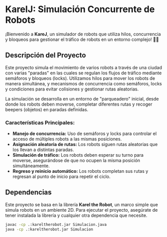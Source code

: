 # KarelJ: Simulación Concurrente de Robots

¡Bienvenido a **KareJ**, un simulador de robots que utiliza hilos, concurrencia y bloqueos para gestionar el tráfico de robots en un entorno complejo! 🚗🤖

## Descripción del Proyecto

Este proyecto simula el movimiento de varios robots a través de una ciudad con varias "paradas" en las cuales se regulan los flujos de tráfico mediante semáforos y bloqueos (locks). Utilizamos hilos para mover los robots de manera simultánea, y mecanismos de concurrencia como semáforos, locks y condiciones para evitar colisiones y gestionar rutas aleatorias.

La simulación se desarrolla en un entorno de "parqueadero" inicial, desde donde los robots deben moverse, completar diferentes rutas y recoger beepers (objetos) en paradas definidas.

### Características Principales:
- **Manejo de concurrencia:** Uso de semáforos y locks para controlar el acceso de múltiples robots a las mismas posiciones.
- **Asignación aleatoria de rutas:** Los robots siguen rutas aleatorias que los llevan a distintas paradas.
- **Simulación de tráfico:** Los robots deben esperar su turno para moverse, asegurándose de que no ocupen la misma posición simultáneamente.
- **Regreso y reinicio automático:** Los robots completan sus rutas y regresan al punto de inicio para repetir el ciclo.
  
## Dependencias

Este proyecto se basa en la librería **Karel the Robot**, un marco simple que simula robots en un ambiente 2D. Para ejecutar el proyecto, asegúrate de tener instalada la librería y cualquier otra dependencia que necesite.

```bash
javac -cp .:kareltherobot.jar Simulacion.java
java -cp .:kareltherobot.jar Simulacion
